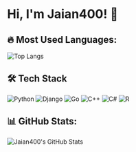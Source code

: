 # Hi, I'm Jaian400! 👋

## 🔥 Most Used Languages:
![Top Langs](https://github-readme-stats.vercel.app/api/top-langs/?username=Jaian400&layout=compact&theme=dark)

## 🛠️ Tech Stack
![Python](https://img.shields.io/badge/Python-3.9-blue?style=flat&logo=python)
![Django](https://img.shields.io/badge/Django-4.0-green?style=flat&logo=django)
![Go](https://img.shields.io/badge/Go-1.19-blue?style=flat&logo=go)
![C++](https://img.shields.io/badge/C%2B%2B-00599C?style=flat&logo=c%2B%2B&logoColor=white)
![C#](https://img.shields.io/badge/C%23-239120?style=flat&logo=c-sharp&logoColor=white)
![R](https://img.shields.io/badge/R-276DC3?style=flat&logo=r&logoColor=white)

## 📊 GitHub Stats:
![Jaian400's GitHub Stats](https://github-readme-stats.vercel.app/api?username=Jaian400&show_icons=true&theme=dark)

<!--
**Jaian400/Jaian400** is a ✨ _special_ ✨ repository because its `README.md` (this file) appears on your GitHub profile.

Here are some ideas to get you started:

- 🔭 I’m currently working on ...
- 🌱 I’m currently learning ...
- 👯 I’m looking to collaborate on ...
- 🤔 I’m looking for help with ...
- 💬 Ask me about ...
- 📫 How to reach me: ...
- 😄 Pronouns: ...
- ⚡ Fun fact: ...
-->
